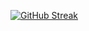<!--## Hi there 👋-->
[![GitHub Streak](https://github-readme-streak-stats.herokuapp.com?user=Hasan-Alii&theme=blue-navy&hide_border=true)](https://git.io/streak-stats)
<!--
![visitors](https://visitor-badge.laobi.icu/badge?page_id=Hasan-Alii)
-->
<!--
**Hasan-Alii/Hasan-Alii** is a ✨ _special_ ✨ repository because its `README.md` (this file) appears on your GitHub profile.

Here are some ideas to get you started:

- 🔭 I’m currently working on ...
- 🌱 I’m currently learning ...
- 👯 I’m looking to collaborate on ...
- 🤔 I’m looking for help with ...
- 💬 Ask me about ...
- 📫 How to reach me: ...
- 😄 Pronouns: ...
- ⚡ Fun fact: ...
-->
